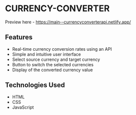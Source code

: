 # CURRENCY-CONVERTER
Preview here - https://main--currencyconverterapi.netlify.app/
## Features

- Real-time currency conversion rates using an API
- Simple and intuitive user interface
- Select source currency and target currency
- Button to switch the selected currencies
- Display of the converted currency value

## Technologies Used

- HTML
- CSS
- JavaScript
